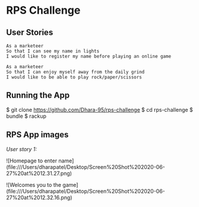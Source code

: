 # RPS Challenge

**User Stories**
----

```
As a marketeer
So that I can see my name in lights
I would like to register my name before playing an online game

As a marketeer
So that I can enjoy myself away from the daily grind
I would like to be able to play rock/paper/scissors
```

**Running the App**
----

$ git clone https://github.com/Dhara-95/rps-challenge
$ cd rps-challenge
$ bundle
$ rackup

**RPS App images**
----

*User story 1:*

![Homepage to enter name] (file:///Users/dharapatel/Desktop/Screen%20Shot%202020-06-27%20at%2012.31.27.png)

![Welcomes you to the game] (file:///Users/dharapatel/Desktop/Screen%20Shot%202020-06-27%20at%2012.32.16.png)

